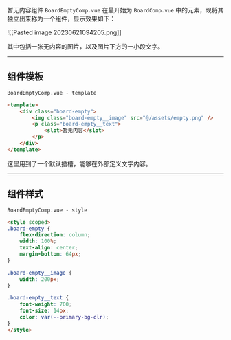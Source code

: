 暂无内容组件 `BoardEmptyComp.vue` 在最开始为 `BoardComp.vue` 中的元素，现将其独立出来称为一个组件，显示效果如下：

![[Pasted image 20230621094205.png]]

其中包括一张无内容的图片，以及图片下方的一小段文字。

---

## 组件模板

`BoardEmptyComp.vue - template`
```html
<template>
    <div class="board-empty">
        <img class="board-empty__image" src="@/assets/empty.png" />
        <p class="board-empty__text">
            <slot>暂无内容</slot>
        </p>
    </div>
</template>
```

这里用到了一个默认插槽，能够在外部定义文字内容。

---

## 组件样式

`BoardEmptyComp.vue - style`
```html
<style scoped>
.board-empty {
    flex-direction: column;
    width: 100%;
    text-align: center;
    margin-bottom: 64px;
}

.board-empty__image {
    width: 200px;
}

.board-empty__text {
    font-weight: 700;
    font-size: 14px;
    color: var(--primary-bg-clr);
}
</style>
```